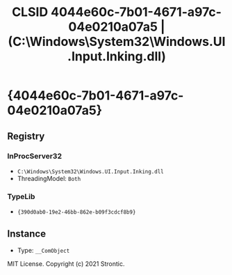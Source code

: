 ﻿---
title: "CLSID 4044e60c-7b01-4671-a97c-04e0210a07a5 | (C:\\Windows\\System32\\Windows.UI.Input.Inking.dll)"
excerpt: What is COM-Object CLSID 4044e60c-7b01-4671-a97c-04e0210a07a5?
---

# {4044e60c-7b01-4671-a97c-04e0210a07a5}


## Registry


### InProcServer32

* `C:\Windows\System32\Windows.UI.Input.Inking.dll`
* ThreadingModel: `Both`

### TypeLib

* `{390d0ab0-19e2-46bb-862e-b09f3cdcf8b9}`

## Instance

* Type: `__ComObject`

MIT License. Copyright (c) 2021 Strontic.


